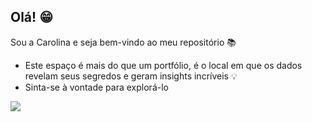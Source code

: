## Olá! 😁
Sou a Carolina e seja bem-vindo ao meu repositório 📚
- Este espaço é mais do que um portfólio, é o local em que os dados revelam seus segredos e geram insights incríveis 💡
- Sinta-se à vontade para explorá-lo 



<div>
  <a href="https://www.linkedin.com/in/carolina-s-9b237088/"><img src="https://img.shields.io/badge/LinkedIn-0077B5?style=for-the-badge&logo=linkedin&logoColor=white"></a> 
</div>

<!---
wCarolina/wCarolina is a ✨ special ✨ repository because its `README.md` (this file) appears on your GitHub profile.
You can click the Preview link to take a look at your changes.
--->
